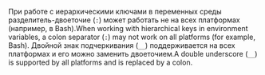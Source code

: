 <span data-ttu-id="403a2-101">При работе с иерархическими ключами в переменных среды разделитель-двоеточие (`:`) может работать не на всех платформах (например, в Bash).</span><span class="sxs-lookup"><span data-stu-id="403a2-101">When working with hierarchical keys in environment variables, a colon separator (`:`) may not work on all platforms (for example, Bash).</span></span> <span data-ttu-id="403a2-102">Двойной знак подчеркивания (`__`) поддерживается на всех платформах и его можно заменить двоеточием.</span><span class="sxs-lookup"><span data-stu-id="403a2-102">A double underscore (`__`) is supported by all platforms and is replaced by a colon.</span></span>
